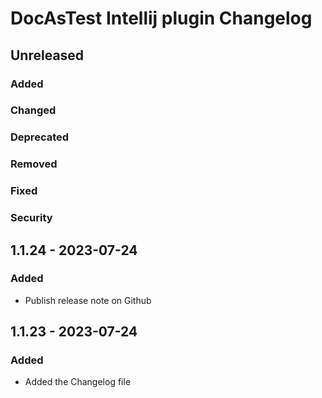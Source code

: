 # DocAsTest Intellij plugin Changelog

## Unreleased

### Added

### Changed

### Deprecated

### Removed

### Fixed

### Security

## 1.1.24 - 2023-07-24

### Added
- Publish release note on Github

## 1.1.23 - 2023-07-24

### Added
- Added the Changelog file

